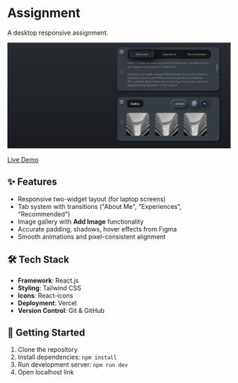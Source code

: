 # Assignment 

A desktop responsive assignment.

![Demo](./src/assets/AssessmentSS.png)

[Live Demo](https://lunacal-intern-assignment.vercel.app/)

## ✨ Features
- Responsive two-widget layout (for laptop screens)
- Tab system with transitions ("About Me", "Experiences", "Recommended")
- Image gallery with **Add Image** functionality
- Accurate padding, shadows, hover effects from Figma
- Smooth animations and pixel-consistent alignment

## 🛠️ Tech Stack

- **Framework**: React.js
- **Styling**: Tailwind CSS
- **Icons**: React-icons
- **Deployment**: Vercel
- **Version Control**: Git & GitHub

## 🚀 Getting Started

1. Clone the repository
2. Install dependencies: `npm install`
3. Run development server: `npm run dev`
4. Open localhost link
